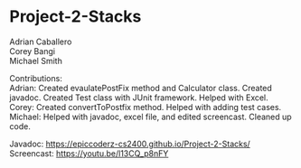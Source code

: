 # Project-2-Stacks  
Adrian Caballero     
Corey Bangi   
Michael Smith

Contributions:  
Adrian: Created evaulatePostFix method and Calculator class. Created javadoc. Created Test class with JUnit framework. Helped with Excel.      
Corey: Created convertToPostfix method. Helped with adding test cases.     
Michael: Helped with javadoc, excel file, and edited screencast. Cleaned up code.  

  
Javadoc: https://epiccoderz-cs2400.github.io/Project-2-Stacks/  
Screencast: https://youtu.be/l13CQ_p8nFY

